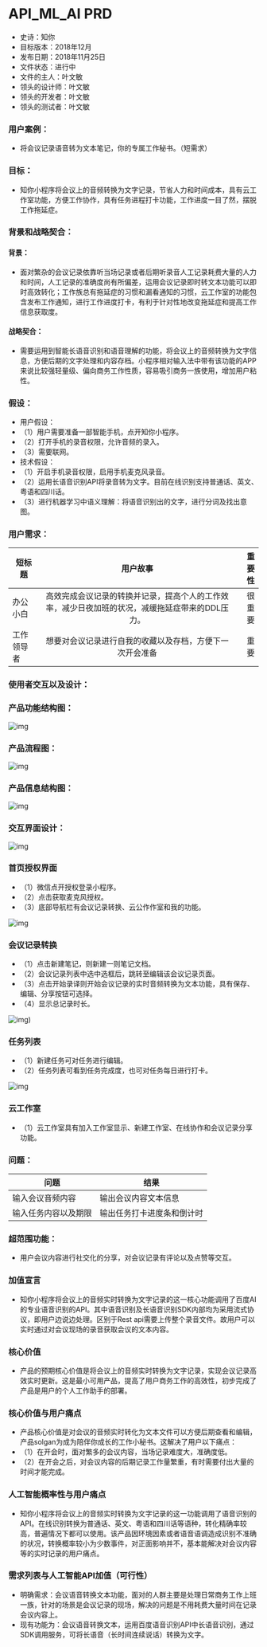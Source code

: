 # API_ML_AI PRD
* 史诗：知你 
* 目标版本：2018年12月 
* 发布日期：2018年11月25日
* 文件状态：进行中
 * 文件的主人：叶文敏
* 领头的设计师：叶文敏 
 * 领头的开发者：叶文敏
* 领头的测试者：叶文敏

### 用户案例：
* 将会议记录语音转为文本笔记，你的专属工作秘书。（短需求）
### 目标：
* 知你小程序将会议上的音频转换为文字记录，节省人力和时间成本，具有云工作室功能，方便工作协作，具有任务进程打卡功能，工作进度一目了然，摆脱工作拖延症。

### 背景和战略契合：

#### 背景：

* 面对繁杂的会议记录依靠听当场记录或者后期听录音人工记录耗费大量的人力和时间，人工记录的准确度尚有所偏差，运用会议记录即时转文本功能可以即时高效转化；工作族总有拖延症的习惯和漏看通知的习惯，云工作室的功能包含发布工作通知，进行工作进度打卡，有利于针对性地改变拖延症和提高工作信息获取度。

#### 战略契合：
* 需要运用到智能长语音识别和语音理解的功能，将会议上的音频转换为文字信息，方便后期的文字处理和内容存档。小程序相对输入法中带有该功能的APP来说比较强轻量级、偏向商务工作性质，容易吸引商务一族使用，增加用户粘性。


### 假设：
* 用户假设：
* （1）用户需要准备一部智能手机，点开知你小程序。
* （2）打开手机的录音权限，允许音频的录入。
* （3）需要联网。
* 技术假设：
* （1）开启手机录音权限，启用手机麦克风录音。
* （2）运用长语音识别API将录音转为文字。目前在线识别支持普通话、英文、粤语和四川话。
* （3）进行机器学习中语义理解：将语音识别出的文字，进行分词及找出意图。



### 用户需求：


| 短标题 | 用户故事 | 重要性 | 
| - | :-: | -: | 
| 办公小白 | 高效完成会议记录的转换并记录，提高个人的工作效率，减少日夜加班的状况，减缓拖延症带来的DDL压力。| 很重要| 
| 工作领导者 | 想要对会议记录进行自我的收藏以及存档，方便下一次开会准备| 重要 |
 

### 使用者交互以及设计：
### 产品功能结构图：
![img](https://github.com/Ye-Wen-Min/API_ML_AI/blob/master/img/%E7%9F%A5%E4%BD%A0%E5%B0%8F%E7%A8%8B%E5%BA%8F.png)

### 产品流程图：
![img](https://github.com/Ye-Wen-Min/API_ML_AI/blob/master/img/%E6%B5%81%E7%A8%8B%E5%9B%BE%20(1).png)

### 产品信息结构图：
![img](https://github.com/Ye-Wen-Min/API_ML_AI/blob/master/img/%E7%9F%A5%E4%BD%A0%E5%B0%8F%E7%A8%8B%E5%BA%8F2.png)


### 交互界面设计：
![img](https://github.com/Ye-Wen-Min/API_ML_AI/blob/master/%E7%95%8C%E9%9D%A2/%E9%A6%96%E9%A1%B5%E6%8E%88%E6%9D%831.png)

### 首页授权界面
* （1）微信点开授权登录小程序。
* （2）点击获取麦克风授权。
* （3）底部导航栏有会议记录转换、云公作作室和我的功能。




![img](https://github.com/Ye-Wen-Min/API_ML_AI/blob/master/%E7%95%8C%E9%9D%A2/%E4%BC%9A%E8%AE%AE%E8%AE%B0%E5%BD%95%E8%BD%AC%E5%8C%96%E9%A1%B5%E9%9D%A2.png)

### 会议记录转换
* （1）点击新建笔记，则新建一则笔记文档。
* （2）会议记录列表中选中选框后，跳转至编辑该会议记录页面。
* （3）点击开始录译则开始会议记录的实时音频转换为文本功能，具有保存、编辑、分享按钮可选择。
* （4）显示总记录时长。



![img](https://github.com/Ye-Wen-Min/API_ML_AI/blob/master/%E7%95%8C%E9%9D%A2/%E4%BC%9A%E8%AE%AE%E8%AE%B0%E5%BD%95%E8%BD%AC%E5%8C%96%E9%A1%B5%E9%9D%A2.png))

### 任务列表
* （1）新建任务可对任务进行编辑。
* （2）任务列表可看到任务完成度，也可对任务每日进行打卡。




![img](https://github.com/Ye-Wen-Min/API_ML_AI/blob/master/%E7%95%8C%E9%9D%A2/%E4%BA%91%E5%B7%A5%E4%BD%9C%E5%AE%A4.png)

### 云工作室
* （1）云工作室具有加入工作室显示、新建工作室、在线协作和会议记录分享功能。




### 问题：

问题 | 结果
---|---
 输入会议音频内容| 输出会议内容文本信息
输入任务内容以及期限|输出任务打卡进度条和倒计时



### 超范围功能：
* 用户会议内容进行社交化的分享，对会议记录有评论以及点赞等交互。

### 加值宣言

* 知你小程序将会议上的音频实时转换为文字记录的这一核心功能调用了百度AI的专业语音识别的API。其中语音识别及长语音识别SDK内部均为采用流式协议，即用户边说边处理。区别于Rest api需要上传整个录音文件。故用户可以实时通过对会议现场的录音获取会议的文本内容。

### 核心价值

* 产品的预期核心价值是将会议上的音频实时转换为文字记录，实现会议记录高效实时更新。这是最小可用产品，提高了用户商务工作的高效性，初步完成了产品是用户的个人工作助手的部署。

### 核心价值与用户痛点

* 产品核心价值是对会议的音频实时转化为文本文件可以方便后期查看和编辑，产品solgan为成为陪伴你成长的工作小秘书。这解决了用户以下痛点：
* （1）在开会时，面对繁多的会议内容，当场记录难度大，准确度低。
* （2）在开会之后，对会议内容的后期记录工作量繁重，有时需要付出大量的时间才能完成。

### 人工智能概率性与用户痛点

* 知你小程序将会议上的音频实时转换为文字记录的这一功能调用了语音识别的API。在线识别转换为普通话、英文、粤语和四川话等语种，转化精确率较高，普遍情况下都可以使用。该产品因环境因素或者语音语调造成识别不准确的状况，转换概率较小为少数事件，对正面影响并不，基本能解决对会议内容等的实时记录的用户痛点。

### 需求列表与人工智能API加值（可行性）

* 明确需求：会议语音转换文本功能，面对的人群主要是处理日常商务工作上班一族，针对的场景是会议记录的现场，解决的问题是不用耗费大量时间在记录会议内容上。
* 现有功能为：会议语音转换文本，运用百度语音识别API中长语音识别，通过SDK调用服务，可将长语音（长时间连续说话）转换为文字。
